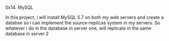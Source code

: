 0x14. MySQL

In this project, i will install MySQL 5.7 on both my web servers and create a databse so i can implement the source-replicas system in my servers. So whatever i do in the database in server one, will replicate in the same database in server 2
